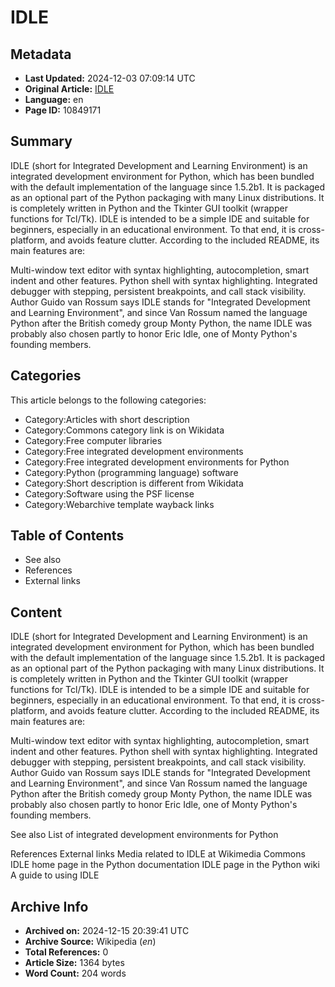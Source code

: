# IDLE

## Metadata
- **Last Updated:** 2024-12-03 07:09:14 UTC
- **Original Article:** [IDLE](https://en.wikipedia.org/wiki/IDLE)
- **Language:** en
- **Page ID:** 10849171

## Summary
IDLE (short for Integrated Development and Learning Environment) is an integrated development environment for Python, which has been bundled with the default implementation of the language since 1.5.2b1. It is packaged as an optional part of the Python packaging with many Linux distributions. It is completely written in Python and the Tkinter GUI toolkit (wrapper functions for Tcl/Tk).
IDLE is intended to be a simple IDE and suitable for beginners, especially in an educational environment. To that end, it is cross-platform, and avoids feature clutter.
According to the included README, its main features are:

Multi-window text editor with syntax highlighting, autocompletion, smart indent and other features.
Python shell with syntax highlighting.
Integrated debugger with stepping, persistent breakpoints, and call stack visibility.
Author Guido van Rossum says IDLE stands for "Integrated Development and Learning Environment", and since Van Rossum named the language Python after the British comedy group Monty Python, the name IDLE was probably also chosen partly to honor Eric Idle, one of Monty Python's founding members.

## Categories
This article belongs to the following categories:

- Category:Articles with short description
- Category:Commons category link is on Wikidata
- Category:Free computer libraries
- Category:Free integrated development environments
- Category:Free integrated development environments for Python
- Category:Python (programming language) software
- Category:Short description is different from Wikidata
- Category:Software using the PSF license
- Category:Webarchive template wayback links

## Table of Contents

- See also
- References
- External links

## Content

IDLE (short for Integrated Development and Learning Environment) is an integrated development environment for Python, which has been bundled with the default implementation of the language since 1.5.2b1. It is packaged as an optional part of the Python packaging with many Linux distributions. It is completely written in Python and the Tkinter GUI toolkit (wrapper functions for Tcl/Tk).
IDLE is intended to be a simple IDE and suitable for beginners, especially in an educational environment. To that end, it is cross-platform, and avoids feature clutter.
According to the included README, its main features are:

Multi-window text editor with syntax highlighting, autocompletion, smart indent and other features.
Python shell with syntax highlighting.
Integrated debugger with stepping, persistent breakpoints, and call stack visibility.
Author Guido van Rossum says IDLE stands for "Integrated Development and Learning Environment", and since Van Rossum named the language Python after the British comedy group Monty Python, the name IDLE was probably also chosen partly to honor Eric Idle, one of Monty Python's founding members.

See also
List of integrated development environments for Python

References
External links
 Media related to IDLE at Wikimedia Commons
IDLE home page in the Python documentation
IDLE page in the Python wiki
A guide to using IDLE

## Archive Info
- **Archived on:** 2024-12-15 20:39:41 UTC
- **Archive Source:** Wikipedia (_en_)
- **Total References:** 0
- **Article Size:** 1364 bytes
- **Word Count:** 204 words
